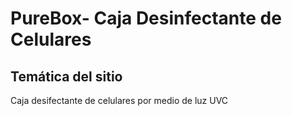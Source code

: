 # PureBox- Caja Desinfectante de Celulares
## Temática del sitio
Caja desifectante de celulares por medio de luz UVC